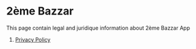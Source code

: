 # 2ème Bazzar
This page contain legal and juridique information about 2ème Bazzar App

1. [Privacy Policy](/policy.md)